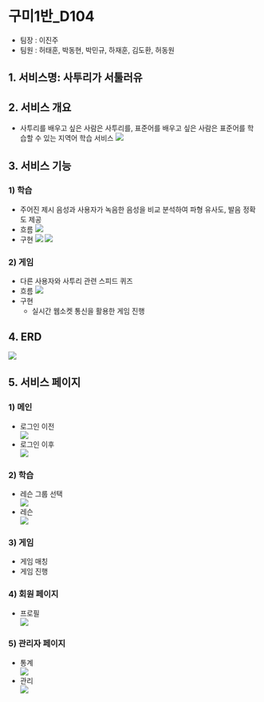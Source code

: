 # 구미1반_D104

- 팀장 : 이진주
- 팀원 : 허태훈, 박동현, 박민규, 하재훈, 김도환, 허동원

## 1. 서비스명: 사투리가 서툴러유

## 2. 서비스 개요

- 사투리를 배우고 싶은 사람은 사투리를, 표준어를 배우고 싶은 사람은 표준어를 학습할 수 있는 지역어 학습 서비스
  <img src="./img/advertisement.gif">

## 3. 서비스 기능

### 1) 학습

- 주어진 제시 음성과 사용자가 녹음한 음성을 비교 분석하여 파형 유사도, 발음 정확도 제공
- 흐름
  <img src="./img/learn_flow.jpg">
- 구현
  <img src="./img/voice_analysis1.jpg">
  <img src="./img/voice_analysis2.jpg">

### 2) 게임

- 다른 사용자와 사투리 관련 스피드 퀴즈
- 흐름
  <img src="./img/game_flow.jpg">
- 구현
    - 실시간 웹소켓 통신을 활용한 게임 진행

## 4. ERD

  <img src="./img/ERD.png">

## 5. 서비스 페이지

### 1) 메인

- 로그인 이전
  <div><img src="./img/start.gif"></div>
- 로그인 이후
  <div><img src="./img/main.gif"></div>

### 2) 학습
- 레슨 그룹 선택
  <div><img src="./img/learn1.gif"></div>
- 레슨
  <div><img src="./img/learn2.gif"></div>

### 3) 게임
- 게임 매칭
  <div><img src=""></div>
- 게임 진행
  <div><img src=""></div>

### 4) 회원 페이지
- 프로필
  <div><img src="./img/profile.gif"></div>

### 5) 관리자 페이지
- 통계
  <div><img src="./img/statistics.gif"></div>
- 관리
  <div><img src="./img/admin.gif"></div>


